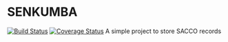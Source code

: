 # SENKUMBA

[![Build Status](https://travis-ci.org/lubegamark/senkumba.svg?branch=master)](https://travis-ci.org/lubegamark/senkumba)
[![Coverage Status](https://coveralls.io/repos/github/lubegamark/senkumba/badge.svg?branch=master)](https://coveralls.io/github/lubegamark/senkumba?branch=master)
A simple project to store SACCO records
